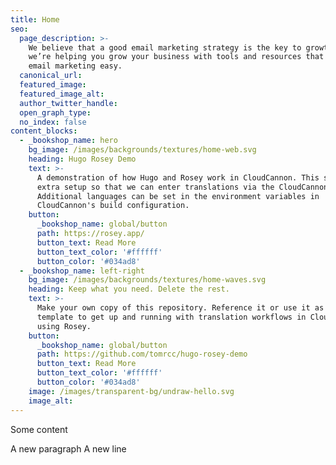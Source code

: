 ```yaml
---
title: Home
seo:
  page_description: >-
    We believe that a good email marketing strategy is the key to growth. So
    we’re helping you grow your business with tools and resources that make
    email marketing easy.
  canonical_url:
  featured_image:
  featured_image_alt:
  author_twitter_handle:
  open_graph_type:
  no_index: false
content_blocks:
  - _bookshop_name: hero
    bg_image: /images/backgrounds/textures/home-web.svg
    heading: Hugo Rosey Demo
    text: >-
      A demonstration of how Hugo and Rosey work in CloudCannon. This site has
      extra setup so that we can enter translations via the CloudCannon GUI.
      Additional languages can be set in the environment variables in
      CloudCannon's build configuration.
    button:
      _bookshop_name: global/button
      path: https://rosey.app/
      button_text: Read More
      button_text_color: '#ffffff'
      button_color: '#034ad8'
  - _bookshop_name: left-right
    bg_image: /images/backgrounds/textures/home-waves.svg
    heading: Keep what you need. Delete the rest.
    text: >-
      Make your own copy of this repository. Reference it or use it as a
      template to get up and running with translation workflows in CloudCannon
      using Rosey.
    button:
      _bookshop_name: global/button
      path: https://github.com/tomrcc/hugo-rosey-demo
      button_text: Read More
      button_text_color: '#ffffff'
      button_color: '#034ad8'
    image: /images/transparent-bg/undraw-hello.svg
    image_alt:
---
```

Some content

A new paragraph
A new line
